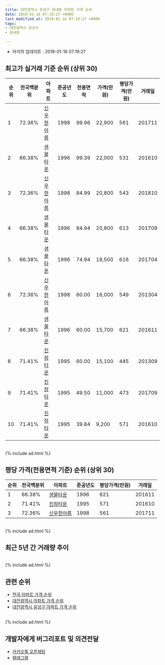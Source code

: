 ```yaml
---
title: 대전광역시 유성구 원내동 아파트 가격 순위
date: 2019-01-16 07:19:27 +0900
last_modified_at: 2019-01-16 07:19:27 +0900
tags:
- 대전광역시 유성구
- 원내동

---
```


* 마지막 업데이트 : 2019-01-16 07:19:27

## 최고가 실거래 기준 순위 (상위 30)


|순위|전국백분위|아파트|준공년도|전용면적|가격(만원)|평당가격(만원)|거래일|
|---|---|---|---|---|---|---|---|
|1|72.36%|[신우한아름](https://search.naver.com/search.naver?query=%EB%8C%80%EC%A0%84%EA%B4%91%EC%97%AD%EC%8B%9C+%EC%9C%A0%EC%84%B1%EA%B5%AC+%EC%9B%90%EB%82%B4%EB%8F%99+%EC%8B%A0%EC%9A%B0%ED%95%9C%EC%95%84%EB%A6%84)|1998|99.96|22,900|561|201711|
|2|66.38%|[샘물타운](https://search.naver.com/search.naver?query=%EB%8C%80%EC%A0%84%EA%B4%91%EC%97%AD%EC%8B%9C+%EC%9C%A0%EC%84%B1%EA%B5%AC+%EC%9B%90%EB%82%B4%EB%8F%99+%EC%83%98%EB%AC%BC%ED%83%80%EC%9A%B4)|1996|99.39|22,000|531|201610|
|3|72.36%|[신우한아름](https://search.naver.com/search.naver?query=%EB%8C%80%EC%A0%84%EA%B4%91%EC%97%AD%EC%8B%9C+%EC%9C%A0%EC%84%B1%EA%B5%AC+%EC%9B%90%EB%82%B4%EB%8F%99+%EC%8B%A0%EC%9A%B0%ED%95%9C%EC%95%84%EB%A6%84)|1998|84.99|20,800|543|201810|
|4|66.38%|[샘물타운](https://search.naver.com/search.naver?query=%EB%8C%80%EC%A0%84%EA%B4%91%EC%97%AD%EC%8B%9C+%EC%9C%A0%EC%84%B1%EA%B5%AC+%EC%9B%90%EB%82%B4%EB%8F%99+%EC%83%98%EB%AC%BC%ED%83%80%EC%9A%B4)|1996|84.94|20,800|613|201709|
|5|66.38%|[샘물타운](https://search.naver.com/search.naver?query=%EB%8C%80%EC%A0%84%EA%B4%91%EC%97%AD%EC%8B%9C+%EC%9C%A0%EC%84%B1%EA%B5%AC+%EC%9B%90%EB%82%B4%EB%8F%99+%EC%83%98%EB%AC%BC%ED%83%80%EC%9A%B4)|1996|74.94|18,500|616|201704|
|6|72.36%|[신우한아름](https://search.naver.com/search.naver?query=%EB%8C%80%EC%A0%84%EA%B4%91%EC%97%AD%EC%8B%9C+%EC%9C%A0%EC%84%B1%EA%B5%AC+%EC%9B%90%EB%82%B4%EB%8F%99+%EC%8B%A0%EC%9A%B0%ED%95%9C%EC%95%84%EB%A6%84)|1998|60.00|16,000|549|201304|
|7|66.38%|[샘물타운](https://search.naver.com/search.naver?query=%EB%8C%80%EC%A0%84%EA%B4%91%EC%97%AD%EC%8B%9C+%EC%9C%A0%EC%84%B1%EA%B5%AC+%EC%9B%90%EB%82%B4%EB%8F%99+%EC%83%98%EB%AC%BC%ED%83%80%EC%9A%B4)|1996|60.00|15,700|621|201611|
|8|71.41%|[진잠타운](https://search.naver.com/search.naver?query=%EB%8C%80%EC%A0%84%EA%B4%91%EC%97%AD%EC%8B%9C+%EC%9C%A0%EC%84%B1%EA%B5%AC+%EC%9B%90%EB%82%B4%EB%8F%99+%EC%A7%84%EC%9E%A0%ED%83%80%EC%9A%B4)|1995|60.00|15,100|445|201309|
|9|71.41%|[진잠타운](https://search.naver.com/search.naver?query=%EB%8C%80%EC%A0%84%EA%B4%91%EC%97%AD%EC%8B%9C+%EC%9C%A0%EC%84%B1%EA%B5%AC+%EC%9B%90%EB%82%B4%EB%8F%99+%EC%A7%84%EC%9E%A0%ED%83%80%EC%9A%B4)|1995|49.50|11,000|473|201709|
|10|71.41%|[진잠타운](https://search.naver.com/search.naver?query=%EB%8C%80%EC%A0%84%EA%B4%91%EC%97%AD%EC%8B%9C+%EC%9C%A0%EC%84%B1%EA%B5%AC+%EC%9B%90%EB%82%B4%EB%8F%99+%EC%A7%84%EC%9E%A0%ED%83%80%EC%9A%B4)|1995|39.84|9,200|571|201610|


<br>
{% include ad.html %}
<br>

## 평당 가격(전용면적 기준) 순위 (상위 30)


|순위|전국백분위|아파트|준공년도|평당가격(만원)|거래일|
|---|---|---|---|---|---|
|1|66.38%|[샘물타운](https://search.naver.com/search.naver?query=%EB%8C%80%EC%A0%84%EA%B4%91%EC%97%AD%EC%8B%9C+%EC%9C%A0%EC%84%B1%EA%B5%AC+%EC%9B%90%EB%82%B4%EB%8F%99+%EC%83%98%EB%AC%BC%ED%83%80%EC%9A%B4)|1996|621|201611|
|2|71.41%|[진잠타운](https://search.naver.com/search.naver?query=%EB%8C%80%EC%A0%84%EA%B4%91%EC%97%AD%EC%8B%9C+%EC%9C%A0%EC%84%B1%EA%B5%AC+%EC%9B%90%EB%82%B4%EB%8F%99+%EC%A7%84%EC%9E%A0%ED%83%80%EC%9A%B4)|1995|571|201610|
|3|72.36%|[신우한아름](https://search.naver.com/search.naver?query=%EB%8C%80%EC%A0%84%EA%B4%91%EC%97%AD%EC%8B%9C+%EC%9C%A0%EC%84%B1%EA%B5%AC+%EC%9B%90%EB%82%B4%EB%8F%99+%EC%8B%A0%EC%9A%B0%ED%95%9C%EC%95%84%EB%A6%84)|1998|561|201711|


<br>
{% include ad.html %}
<br>

## 최근 5년 간 거래량 추이


<div style="width:100%;">
    <canvas id="deal_progress" height="250"></canvas>
</div>

<script>
new Chart(document.getElementById("deal_progress"), {
    type: 'line',
    data: {
        labels: ['201401','201402','201403','201404','201405','201406','201407','201408','201409','201410','201411','201412','201501','201502','201503','201504','201505','201506','201507','201508','201509','201510','201511','201512','201601','201602','201603','201604','201605','201606','201607','201608','201609','201610','201611','201612','201701','201702','201703','201704','201705','201706','201707','201708','201709','201710','201711','201712','201801','201802','201803','201804','201805','201806','201807','201808','201809','201810','201811','201812','201901'],
        datasets: [{
            label: '실거래 수',
            pointRadius: 1,
            data: [17, 26, 27, 11, 19, 6, 16, 7, 18, 16, 10, 14, 14, 17, 33, 32, 9, 13, 9, 12, 18, 18, 11, 9, 15, 21, 11, 16, 9, 14, 14, 13, 20, 34, 24, 19, 10, 15, 18, 14, 26, 13, 10, 9, 13, 17, 13, 17, 16, 17, 14, 16, 14, 9, 7, 10, 12, 16, 7, 2, 2],
            borderColor: "rgba(255, 201, 14, 1)",
            backgroundColor: "rgba(255, 201, 14, 0.5)",
            fill: true,
        }]
    },
    options: {
        responsive: true,
        title: {
            display: true,
            text: '5년간 거래량 추이'
        },
        tooltips: {
            mode: 'index',
            intersect: false,
        },
        hover: {
            mode: 'nearest',
            intersect: true
        },
        scales: {
            xAxes: [{
                display: true,
                scaleLabel: {
                    display: true,
                    labelString: '년/월'
                }
            }],
            yAxes: [{
                display: true,
                ticks: {
                    suggestedMin: 0,
                },
                scaleLabel: {
                    display: true,
                    labelString: '실거래 수'
                }
            }]
        }
    }
});

</script>


<br>
{% include ad.html %}
<br>

## 관련 순위

- [전국 아파트 가격 순위](https://inasie.github.io/apt-ranking/전국)
- [대전광역시 아파트 가격 순위](https://inasie.github.io/apt-ranking/대전광역시)
- [대전광역시 유성구 아파트 가격 순위](https://inasie.github.io/apt-ranking/대전광역시-유성구)


<br>
{% include ad.html %}
<br>

## 개발자에게 버그리포트 및 의견전달

- [카카오톡 오픈채팅](https://open.kakao.com/o/gLJUAP4)
- [텔레그램](https://t.me/inasie)

